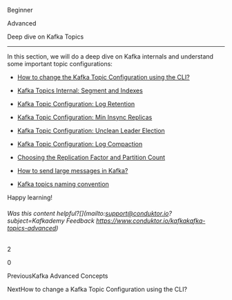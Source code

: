 Beginner

Advanced

Deep dive on Kafka Topics

___

In this section, we will do a deep dive on Kafka internals and understand some important topic configurations:

-   [How to change the Kafka Topic Configuration using the CLI?](https://www.conduktor.io/kafka/how-to-change-a-kafka-topic-configuration-using-the-cli/)
    
-   [Kafka Topics Internal: Segment and Indexes](https://www.conduktor.io/kafka/kafka-topics-internals-segments-and-indexes/)
    
-   [Kafka Topic Configuration: Log Retention](https://www.conduktor.io/kafka/kafka-topic-configuration-log-retention/)
    
-   [Kafka Topic Configuration: Min Insync Replicas](https://www.conduktor.io/kafka/kafka-topic-configuration-min-insync-replicas/)
    
-   [Kafka Topic Configuration: Unclean Leader Election](https://www.conduktor.io/kafka/kafka-topic-configuration-unclean-leader-election/)
    
-   [Kafka Topic Configuration: Log Compaction](https://www.conduktor.io/kafka/kafka-topic-configuration-log-compaction/)
    
-   [Choosing the Replication Factor and Partition Count](https://www.conduktor.io/kafka/kafka-topics-choosing-the-replication-factor-and-partitions-count/)
    
-   [How to send large messages in Kafka?](https://www.conduktor.io/kafka/how-to-send-large-messages-in-apache-kafka/)
    
-   [Kafka topics naming convention](https://www.conduktor.io/kafka/kafka-topics-naming-convention/)
    

Happy learning!

###### Was this content helpful?[](mailto:support@conduktor.io?subject=Kafkademy Feedback <https://www.conduktor.io/kafkakafka-topics-advanced>)

2

0

PreviousKafka Advanced Concepts

NextHow to change a Kafka Topic Configuration using the CLI?